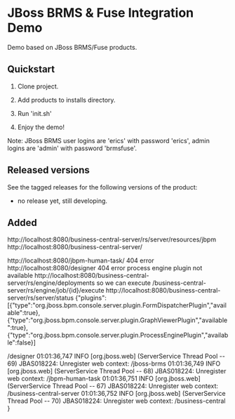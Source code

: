JBoss BRMS & Fuse Integration Demo
==================================

Demo based on JBoss BRMS/Fuse products.


Quickstart
----------

1. Clone project.

2. Add products to installs directory.

3. Run 'init.sh'

4. Enjoy the demo!

Note: JBoss BRMS user logins are 'erics' with password 'erics', admin logins are 'admin' with password 'brmsfuse'.


Released versions
-----------------

See the tagged releases for the following versions of the product:

- no release yet, still developing.


Added
---------------------
http://localhost:8080/business-central-server/rs/server/resources/jbpm
http://localhost:8080/business-central-server/

http://localhost:8080/jbpm-human-task/ 404 error
http://localhost:8080/designer 404 error
process engine plugin not available http://localhost:8080/business-central-server/rs/engine/deployments
so we can execute /business-central-server/rs/engine/job/{id}/execute
http://localhost:8080/business-central-server/rs/server/status
{"plugins":[{"type":"org.jboss.bpm.console.server.plugin.FormDispatcherPlugin","available":true},{"type":"org.jboss.bpm.console.server.plugin.GraphViewerPlugin","available":true},{"type":"org.jboss.bpm.console.server.plugin.ProcessEnginePlugin","available":false}]

/designer
01:01:36,747 INFO  [org.jboss.web] (ServerService Thread Pool -- 69) JBAS018224: Unregister web context: /jboss-brms
01:01:36,749 INFO  [org.jboss.web] (ServerService Thread Pool -- 68) JBAS018224: Unregister web context: /jbpm-human-task
01:01:36,751 INFO  [org.jboss.web] (ServerService Thread Pool -- 67) JBAS018224: Unregister web context: /business-central-server
01:01:36,752 INFO  [org.jboss.web] (ServerService Thread Pool -- 70) JBAS018224: Unregister web context: /business-central
}
